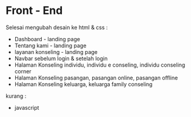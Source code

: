 # Front - End
Selesai mengubah desain ke html & css :
- Dashboard - landing page
- Tentang kami - landing page
- layanan konseling - landing page
- Navbar sebelum login & setelah login
- Halaman Konseling individu, individu e conseling, individu conseling corner
- Halaman Konseling pasangan, pasangan online, pasangan offline
- Halaman Konseling keluarga, keluarga family conseling

kurang :
- javascript
